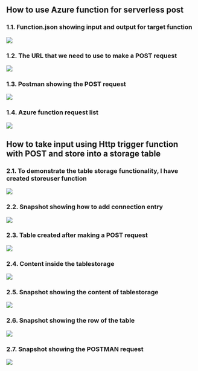 ## How to use Azure function for serverless post ##

### 1.1. Function.json showing input and output for target function
<img src="/results/result1.png">

### 1.2. The URL that we need to use to make a POST request
<img src="/results/result2.png">

### 1.3. Postman showing the POST request
<img src="/results/result3.png">

### 1.4. Azure function request list
<img src="/results/result4.png">

## How to take input using Http trigger function with POST and store into a storage table ##
### 2.1. To demonstrate the table storage functionality, I have created storeuser function
<img src="/results/table-storage/2.png">

### 2.2. Snapshot showing how to add connection entry
<img src="/results/table-storage/3.png">

### 2.3. Table created after making a POST request
<img src="/results/table-storage/4.png">

### 2.4. Content inside the tablestorage
<img src="/results/table-storage/5.png">

### 2.5. Snapshot showing the content of tablestorage
<img src="/results/table-storage/6.png">

### 2.6. Snapshot showing the row of the table
<img src="/results/table-storage/7.png">

### 2.7. Snapshot showing the POSTMAN request
<img src="/results/table-storage/8.png">


